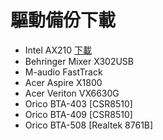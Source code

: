 # 驅動備份下載
- Intel AX210 [下載](https://downloadcenter.intel.com/zh-tw/product/204836)
- Behringer Mixer X302USB
- M-audio FastTrack
- Acer Aspire X1800
- Acer Veriton VX6630G
- Orico BTA-403 [CSR8510]
- Orico BTA-409 [CSR8510]
- Orico BTA-508 [Realtek 8761B]



